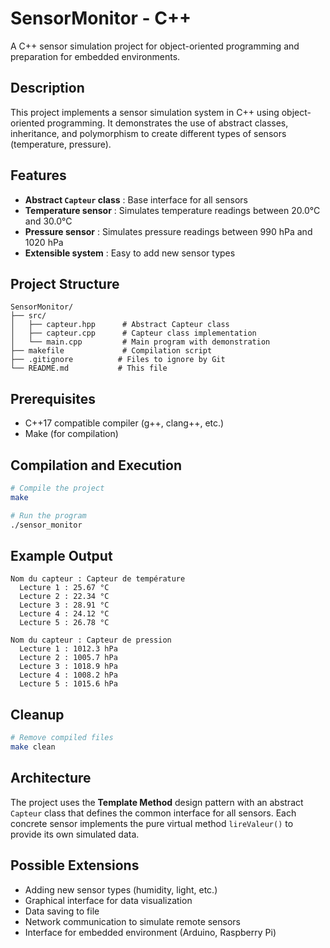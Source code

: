 # SensorMonitor - C++

A C++ sensor simulation project for object-oriented programming and preparation for embedded environments.

## Description

This project implements a sensor simulation system in C++ using object-oriented programming. It demonstrates the use of abstract classes, inheritance, and polymorphism to create different types of sensors (temperature, pressure).

## Features

- **Abstract `Capteur` class** : Base interface for all sensors
- **Temperature sensor** : Simulates temperature readings between 20.0°C and 30.0°C
- **Pressure sensor** : Simulates pressure readings between 990 hPa and 1020 hPa
- **Extensible system** : Easy to add new sensor types

## Project Structure

```
SensorMonitor/
├── src/
│   ├── capteur.hpp      # Abstract Capteur class
│   ├── capteur.cpp      # Capteur class implementation
│   └── main.cpp         # Main program with demonstration
├── makefile             # Compilation script
├── .gitignore          # Files to ignore by Git
└── README.md           # This file
```

## Prerequisites

- C++17 compatible compiler (g++, clang++, etc.)
- Make (for compilation)

## Compilation and Execution

```bash
# Compile the project
make

# Run the program
./sensor_monitor
```

## Example Output

```
Nom du capteur : Capteur de température
  Lecture 1 : 25.67 °C
  Lecture 2 : 22.34 °C
  Lecture 3 : 28.91 °C
  Lecture 4 : 24.12 °C
  Lecture 5 : 26.78 °C

Nom du capteur : Capteur de pression
  Lecture 1 : 1012.3 hPa
  Lecture 2 : 1005.7 hPa
  Lecture 3 : 1018.9 hPa
  Lecture 4 : 1008.2 hPa
  Lecture 5 : 1015.6 hPa
```

## Cleanup

```bash
# Remove compiled files
make clean
```

## Architecture

The project uses the **Template Method** design pattern with an abstract `Capteur` class that defines the common interface for all sensors. Each concrete sensor implements the pure virtual method `lireValeur()` to provide its own simulated data.

## Possible Extensions

- Adding new sensor types (humidity, light, etc.)
- Graphical interface for data visualization
- Data saving to file
- Network communication to simulate remote sensors
- Interface for embedded environment (Arduino, Raspberry Pi)



